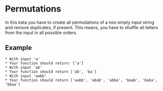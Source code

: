 # Permutations
In this kata you have to create all permutations of a non empty input string and remove duplicates, if present. This means, you have to shuffle all letters from the input in all possible orders.

## Example

```
* With input 'a'
* Your function should return: ['a']
* With input 'ab'
* Your function should return ['ab', 'ba']
* With input 'aabb'
* Your function should return ['aabb', 'abab', 'abba', 'baab', 'baba', 'bbaa']
```
